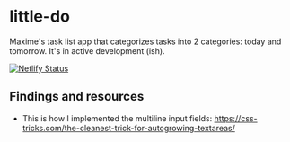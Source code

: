 # little-do

Maxime's task list app that categorizes tasks into 2 categories: today and tomorrow. It's in active development (ish).

[![Netlify Status](https://api.netlify.com/api/v1/badges/29abc1c3-aaf2-44a3-aac7-da11fc51143d/deploy-status)](https://app.netlify.com/sites/little-do/deploys)

## Findings and resources

- This is how I implemented the multiline input fields: https://css-tricks.com/the-cleanest-trick-for-autogrowing-textareas/
